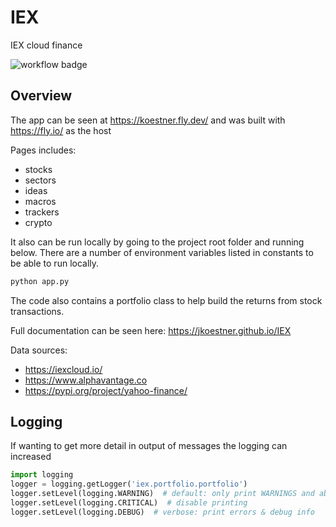 # IEX
IEX cloud finance

![workflow badge](https://github.com/jkoestner/iex/actions/workflows/main.yml/badge.svg)

## Overview

The app can be seen at https://koestner.fly.dev/ and was built with https://fly.io/ as the host

Pages includes:
- stocks
- sectors
- ideas
- macros
- trackers
- crypto

It also can be run locally by going to the project root folder and running below.
There are a number of environment variables listed in constants to be able to run locally. 

```python
python app.py
```

The code also contains a portfolio class to help build the returns from stock transactions.

Full documentation can be seen here: https://jkoestner.github.io/IEX

Data sources:
- https://iexcloud.io/
- https://www.alphavantage.co
- https://pypi.org/project/yahoo-finance/

## Logging

If wanting to get more detail in output of messages the logging can increased
```python
import logging
logger = logging.getLogger('iex.portfolio.portfolio')
logger.setLevel(logging.WARNING)  # default: only print WARNINGS and above
logger.setLevel(logging.CRITICAL)  # disable printing
logger.setLevel(logging.DEBUG)  # verbose: print errors & debug info
```